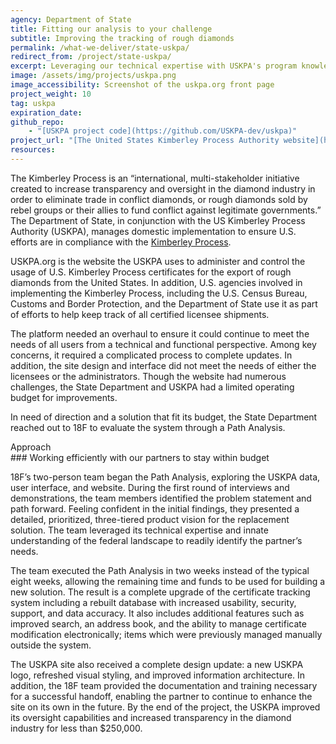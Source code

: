 ```yaml
---
agency: Department of State
title: Fitting our analysis to your challenge
subtitle: Improving the tracking of rough diamonds
permalink: /what-we-deliver/state-uskpa/
redirect_from: /project/state-uskpa/
excerpt: Leveraging our technical expertise with USKPA's program knowledge to improve the tracking of rough diamonds
image: /assets/img/projects/uskpa.png
image_accessibility: Screenshot of the uskpa.org front page
project_weight: 10
tag: uskpa
expiration_date:
github_repo:
    - "[USKPA project code](https://github.com/USKPA-dev/uskpa)"
project_url: "[The United States Kimberley Process Authority website](https://www.uskpa.org/)"
resources:
---
```


The Kimberley Process is an “international, multi-stakeholder initiative created to increase transparency and oversight in the diamond industry in order to eliminate trade in conflict diamonds, or rough diamonds sold by rebel groups or their allies to fund conflict against legitimate governments.” The Department of State, in conjunction with the US Kimberley Process Authority (USKPA), manages domestic implementation to
ensure U.S. efforts are in compliance with the [Kimberley Process](https://www.state.gov/e/eb/tfs/tfc/diamonds/index.htm).

USKPA.org is the website the USKPA uses to administer and control the usage of U.S. Kimberley Process certificates for the export of rough diamonds from the United States. In addition, U.S. agencies involved in implementing the Kimberley Process, including the U.S. Census Bureau, Customs and Border Protection, and the Department of State use it as part of efforts to help keep track of all certified licensee shipments.

The platform needed an overhaul to ensure it could continue to meet the needs of all users from a technical and functional perspective. Among key concerns, it required a complicated process to complete updates. In addition, the site design and interface did not meet the needs of either the licensees or the administrators. Though the website had numerous challenges, the State Department and USKPA had a limited operating budget for improvements.

In need of direction and a solution that fit its budget, the State Department reached out to 18F to evaluate the system through a Path Analysis.

<div class="case-study-preheader">Approach</div>
### Working efficiently with our partners to stay within budget

18F’s two-person team began the Path Analysis, exploring the USKPA data, user interface, and website. During the first round of interviews and demonstrations, the team members identified the problem statement and path forward. Feeling confident in the initial findings, they presented a detailed, prioritized, three-tiered product vision for the replacement solution. The team leveraged its technical expertise and innate understanding of the federal landscape to readily identify the partner’s needs.

The team executed the Path Analysis in two weeks instead of the typical eight weeks, allowing the remaining time and funds to be used for building a new solution. The result is a complete upgrade of the certificate tracking system including a rebuilt database with increased usability, security, support, and data accuracy. It also includes additional features such as improved search, an address book, and the ability to manage certificate modification electronically; items which were previously managed manually outside the system.

The USKPA site also received a complete design update: a new USKPA logo, refreshed visual styling, and improved information architecture. In addition, the 18F team provided the documentation and training necessary for a successful handoff, enabling the partner to continue to enhance the site on its own in the future. By the end of the project, the USKPA improved its oversight capabilities and increased transparency in the diamond industry for less than $250,000.
